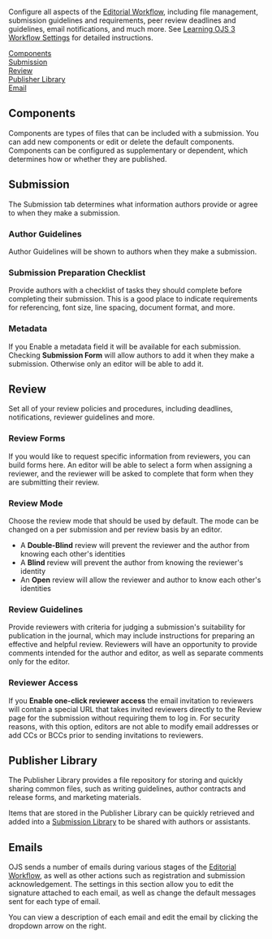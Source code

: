 Configure all aspects of the [Editorial Workflow](editorial-workflow), including file management, submission guidelines and requirements, peer review deadlines and guidelines, email notifications, and much more. See [Learning OJS 3 Workflow Settings](https://docs.pkp.sfu.ca/learning-ojs/en/settings-workflow) for detailed instructions.

[Components](workflow-settings#components)  
[Submission](workflow-settings#submission)  
[Review](workflow-settings#review)  
[Publisher Library](workflow-settings#publisher)  
[Email](workflow-settings#email)

## <a name="context"></a>Components
Components are types of files that can be included with a submission.  You can add new components or edit or delete the default components. Components can be configured as supplementary or dependent, which determines how or whether they are published. 

## <a name="context"></a>Submission
The Submission tab determines what information authors provide or agree to when they make a submission.

### <a name="context"></a>Author Guidelines
Author Guidelines will be shown to authors when they make a submission.

### <a name="context"></a>Submission Preparation Checklist
Provide authors with a checklist of tasks they should complete before completing their submission. This is a good place to indicate requirements for referencing, font size, line spacing, document format, and more.

### <a name="context"></a>Metadata
If you Enable a metadata field it will be available for each submission. Checking **Submission Form** will allow authors to add it when they make a submission. Otherwise only an editor will be able to add it.  

## <a name="context"></a>Review
Set all of your review policies and procedures, including deadlines, notifications, reviewer guidelines and more.

### <a name="context"></a>Review Forms
If you would like to request specific information from reviewers, you can build forms here. An editor will be able to select a form when assigning a reviewer, and the reviewer will be asked to complete that form when they are submitting their review.

### <a name="context"></a>Review Mode
Choose the review mode that should be used by default. The mode can be changed on a per submission and per review basis by an editor.

- A **Double-Blind** review will prevent the reviewer and the author from knowing each other's identities
- A **Blind** review will prevent the author from knowing the reviewer's identity
- An **Open** review will allow the reviewer and author to know each other's identities

### <a name="context"></a>Review Guidelines
Provide reviewers with criteria for judging a submission's suitability for publication in the journal, which may include instructions for preparing an effective and helpful review. Reviewers will have an opportunity to provide comments intended for the author and editor, as well as separate comments only for the editor.

### <a name="context"></a>Reviewer Access
If you **Enable one-click reviewer access** the email invitation to reviewers will contain a special URL that takes invited reviewers directly to the Review page for the submission without requiring them to log in. For security reasons, with this option, editors are not able to modify email addresses or add CCs or BCCs prior to sending invitations to reviewers.

## <a name="context"></a>Publisher Library
The Publisher Library provides a file repository for storing and quickly sharing common files, such as writing guidelines, author contracts and release forms, and marketing materials.

Items that are stored in the Publisher Library can be quickly retrieved and added into a [Submission Library](editorial-workflow#submission-library) to be shared with authors or assistants.

## <a name="context"></a>Emails
OJS sends a number of emails during various stages of the [Editorial Workflow](editorial-workflow), as well as other actions such as registration and submission acknowledgement. The settings in this section allow you to edit the signature attached to each email, as well as change the default messages sent for each type of email.

You can view a description of each email and edit the email by clicking the dropdown arrow on the right.
